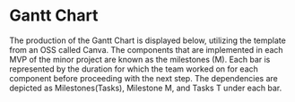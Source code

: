 # Gantt Chart

The production of the Gantt Chart is displayed below, utilizing the template from an OSS called Canva. The components that are implemented in each MVP of the minor project are known as the milestones (M). Each bar is represented by the duration for which the team worked on for each component before proceeding with the next step. The dependencies are depicted as Milestones(Tasks), Milestone M, and Tasks T under each bar.